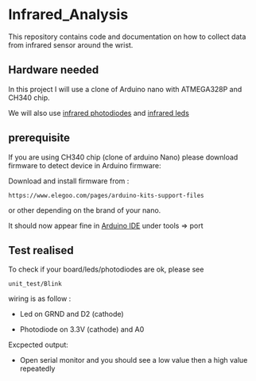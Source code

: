 # Infrared_Analysis

This repository contains code and documentation on how to collect data from infrared sensor around the wrist.

## Hardware needed

In this project I will use a clone of Arduino nano with ATMEGA328P and CH340 chip.


We will also use [infrared photodiodes](https://fr.rs-online.com/web/p/photodiodes/6547921/) and [infrared leds](https://fr.rs-online.com/web/p/led-ir/8768767/)
## prerequisite

If you are using CH340 chip (clone of arduino Nano) please download firmware to detect device in Arduino firmware:

Download and install firmware from : 
```
https://www.elegoo.com/pages/arduino-kits-support-files
```
or other depending on the brand of your nano.

It should now appear fine in [Arduino IDE](https://www.arduino.cc/en/Main/OldSoftwareReleases) under tools => port

## Test realised

To check if your board/leds/photodiodes are ok, please see 
```
unit_test/Blink
```
wiring is as follow : 

- Led on GRND and D2 (cathode)

- Photodiode on 3.3V (cathode) and A0

Excpected output:

- Open serial monitor and you should see a low value then a high value repeatedly
